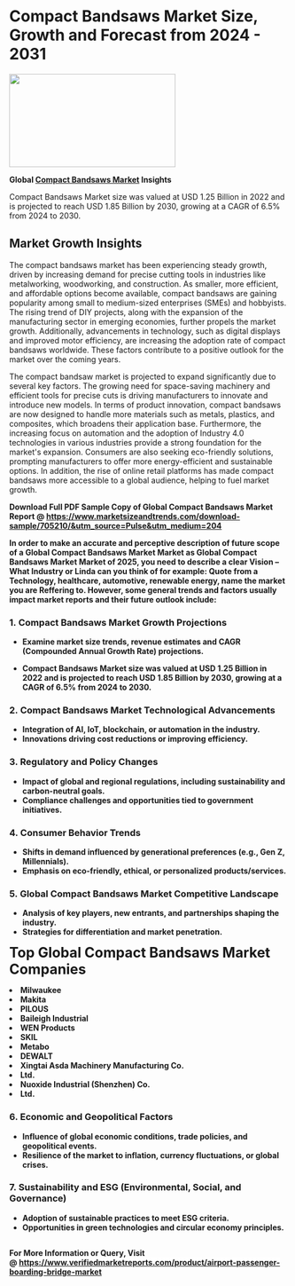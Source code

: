 <H1>Compact Bandsaws Market Size, Growth and Forecast from 2024 - 2031</H1><img class="aligncenter size-medium wp-image-584254" src="https://thirdeyenews.in/wp-content/uploads/2024/09/Global-Market-Research-300x168.jpeg" alt="" width="300" height="168" /><p><strong>Global&nbsp;<a href="https://www.marketsizeandtrends.com/download-sample/705210/&amp;utm_source=Pulse&amp;utm_medium=204">Compact Bandsaws Market</a> Insights</strong></p><p>Compact Bandsaws Market size was valued at USD 1.25 Billion in 2022 and is projected to reach USD 1.85 Billion by 2030, growing at a CAGR of 6.5% from 2024 to 2030.</p><p><h2>Market Growth Insights</h2> <p>The compact bandsaws market has been experiencing steady growth, driven by increasing demand for precise cutting tools in industries like metalworking, woodworking, and construction. As smaller, more efficient, and affordable options become available, compact bandsaws are gaining popularity among small to medium-sized enterprises (SMEs) and hobbyists. The rising trend of DIY projects, along with the expansion of the manufacturing sector in emerging economies, further propels the market growth. Additionally, advancements in technology, such as digital displays and improved motor efficiency, are increasing the adoption rate of compact bandsaws worldwide. These factors contribute to a positive outlook for the market over the coming years.</p> <p><strong></strong></p> <p>The compact bandsaw market is projected to expand significantly due to several key factors. The growing need for space-saving machinery and efficient tools for precise cuts is driving manufacturers to innovate and introduce new models. In terms of product innovation, compact bandsaws are now designed to handle more materials such as metals, plastics, and composites, which broadens their application base. Furthermore, the increasing focus on automation and the adoption of Industry 4.0 technologies in various industries provide a strong foundation for the market's expansion. Consumers are also seeking eco-friendly solutions, prompting manufacturers to offer more energy-efficient and sustainable options. In addition, the rise of online retail platforms has made compact bandsaws more accessible to a global audience, helping to fuel market growth. <p><strong></p><p><span class=""><strong>Download Full PDF Sample Copy of Global Compact Bandsaws Market Report</strong> @ <a href="https://www.marketsizeandtrends.com/download-sample/705210/&amp;utm_source=Pulse&amp;utm_medium=204" target="_blank">https://www.marketsizeandtrends.com/download-sample/705210/&amp;utm_source=Pulse&amp;utm_medium=204</a></span></p><p>In order to make an accurate and perceptive description of future scope of a Global&nbsp;Compact Bandsaws Market Market as Global&nbsp;Compact Bandsaws Market Market of 2025, you need to describe a clear Vision &ndash; What Industry or Linda can you think of for example: Quote from a Technology, healthcare, automotive, renewable energy, name the market you are Reffering to. However, some general trends and factors usually impact market reports and their future outlook include:</p><h3>1.&nbsp;<strong>Compact Bandsaws Market Growth Projections</strong></h3><ul><li>Examine market size trends, revenue estimates and CAGR (Compounded Annual Growth Rate) projections.</li><li><p>Compact Bandsaws Market size was valued at USD 1.25 Billion in 2022 and is projected to reach USD 1.85 Billion by 2030, growing at a CAGR of 6.5% from 2024 to 2030.</p></li></ul><h3>2.&nbsp;<strong>Compact Bandsaws Market Technological Advancements</strong></h3><ul><li>Integration of AI, IoT, blockchain, or automation in the industry.</li><li>Innovations driving cost reductions or improving efficiency.</li></ul><h3>3.&nbsp;<strong>Regulatory and Policy Changes</strong></h3><ul><li>Impact of global and regional regulations, including sustainability and carbon-neutral goals.</li><li>Compliance challenges and opportunities tied to government initiatives.</li></ul><h3>4.&nbsp;<strong>Consumer Behavior Trends</strong></h3><ul><li>Shifts in demand influenced by generational preferences (e.g., Gen Z, Millennials).</li><li>Emphasis on eco-friendly, ethical, or personalized products/services.</li></ul><h3>5.&nbsp;<strong>Global Compact Bandsaws Market Competitive Landscape</strong></h3><ul><li>Analysis of key players, new entrants, and partnerships shaping the industry.</li><li>Strategies for differentiation and market penetration.</li></ul><p data-pm-slice="1 1 []"><span style="color: inherit; font-family: inherit; font-size: 25px;">Top Global Compact Bandsaws Market Companies</span></p><div class="" data-test-id=""><p><li>Milwaukee</li><li> Makita</li><li> PILOUS</li><li> Baileigh Industrial</li><li> WEN Products</li><li> SKIL</li><li> Metabo</li><li> DEWALT</li><li> Xingtai Asda Machinery Manufacturing Co.</li><li> Ltd.</li><li> Nuoxide Industrial (Shenzhen) Co.</li><li> Ltd.</li></p></div><h3>6.&nbsp;<strong>Economic and Geopolitical Factors</strong></h3><ul><li>Influence of global economic conditions, trade policies, and geopolitical events.</li><li>Resilience of the market to inflation, currency fluctuations, or global crises.</li></ul><h3>7.&nbsp;<strong>Sustainability and ESG (Environmental, Social, and Governance)</strong></h3><ul><li>Adoption of sustainable practices to meet ESG criteria.</li><li>Opportunities in green technologies and circular economy principles.</li></ul><h2><strong style="font-size: 14px;">For More Information or Query, Visit @&nbsp;</strong><a style="background-color: #ffffff; font-size: 14px;" href="https://www.marketsizeandtrends.com/report/compact-bandsaws-market/" target="_blank">https://www.verifiedmarketreports.com/product/airport-passenger-boarding-bridge-market</a></h2>
